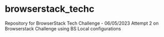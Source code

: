 # browserstack_techc
Repository for BrowserStack Tech Challenge - 06/05/2023
Attempt 2 on Browserstack Challenge using BS Local configurations
